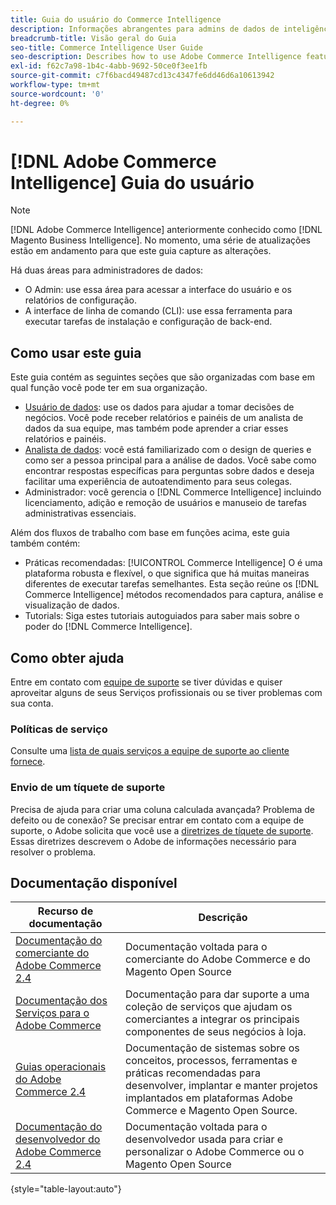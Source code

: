 ```yaml
---
title: Guia do usuário do Commerce Intelligence
description: Informações abrangentes para admins de dados de inteligência do Commerce.
breadcrumb-title: Visão geral do Guia
seo-title: Commerce Intelligence User Guide
seo-description: Describes how to use Adobe Commerce Intelligence features used to gain insights from Adobe Commerce or Magento Open Source data, along with other third-party data sources.
exl-id: f62c7a98-1b4c-4abb-9692-50ce0f3ee1fb
source-git-commit: c7f6bacd49487cd13c4347fe6dd46d6a10613942
workflow-type: tm+mt
source-wordcount: '0'
ht-degree: 0%

---
```



# [!DNL Adobe Commerce Intelligence] Guia do usuário

>[!NOTE]
>
>[!DNL Adobe Commerce Intelligence] anteriormente conhecido como [!DNL Magento Business Intelligence]. No momento, uma série de atualizações estão em andamento para que este guia capture as alterações.

Há duas áreas para administradores de dados:

- O Admin: use essa área para acessar a interface do usuário e os relatórios de configuração.
- A interface de linha de comando (CLI): use essa ferramenta para executar tarefas de instalação e configuração de back-end.

## Como usar este guia

Este guia contém as seguintes seções que são organizadas com base em qual função você pode ter em sua organização.

- [Usuário de dados](data-user.md): use os dados para ajudar a tomar decisões de negócios. Você pode receber relatórios e painéis de um analista de dados da sua equipe, mas também pode aprender a criar esses relatórios e painéis.
- [Analista de dados](data-analyst.md): você está familiarizado com o design de queries e como ser a pessoa principal para a análise de dados. Você sabe como encontrar respostas específicas para perguntas sobre dados e deseja facilitar uma experiência de autoatendimento para seus colegas.
- Administrador: você gerencia o [!DNL Commerce Intelligence] incluindo licenciamento, adição e remoção de usuários e manuseio de tarefas administrativas essenciais.

Além dos fluxos de trabalho com base em funções acima, este guia também contém:

- Práticas recomendadas: [!UICONTROL Commerce Intelligence] O é uma plataforma robusta e flexível, o que significa que há muitas maneiras diferentes de executar tarefas semelhantes. Esta seção reúne os [!DNL Commerce Intelligence] métodos recomendados para captura, análise e visualização de dados.
- Tutorials: Siga estes tutoriais autoguiados para saber mais sobre o poder do [!DNL Commerce Intelligence].

## Como obter ajuda

Entre em contato com [equipe de suporte](https://experienceleague.adobe.com/docs/commerce-knowledge-base/kb/troubleshooting/miscellaneous/mbi-service-policies.html) se tiver dúvidas e quiser aproveitar alguns de seus Serviços profissionais ou se tiver problemas com sua conta.

### Políticas de serviço

Consulte uma [lista de quais serviços a equipe de suporte ao cliente fornece](https://experienceleague.adobe.com/docs/commerce-knowledge-base/kb/troubleshooting/miscellaneous/mbi-service-policies.html).

### Envio de um tíquete de suporte

Precisa de ajuda para criar uma coluna calculada avançada? Problema de defeito ou de conexão? Se precisar entrar em contato com a equipe de suporte, o Adobe solicita que você use a [diretrizes de tíquete de suporte](https://experienceleague.adobe.com/docs/commerce-knowledge-base/kb/troubleshooting/miscellaneous/mbi-service-policies.html). Essas diretrizes descrevem o Adobe de informações necessário para resolver o problema.

## Documentação disponível

| Recurso de documentação | Descrição |
|----------------------- | ----------- |
| [Documentação do comerciante do Adobe Commerce 2.4](https://experienceleague.adobe.com/docs/commerce-admin/user-guides/home.html) | Documentação voltada para o comerciante do Adobe Commerce e do Magento Open Source |
| [Documentação dos Serviços para o Adobe Commerce](https://experienceleague.adobe.com/docs/commerce-merchant-services/user-guides/home.html) | Documentação para dar suporte a uma coleção de serviços que ajudam os comerciantes a integrar os principais componentes de seus negócios à loja. |
| [Guias operacionais do Adobe Commerce 2.4](https://experienceleague.adobe.com/docs/commerce-operations/operational-guides/home.html) | Documentação de sistemas sobre os conceitos, processos, ferramentas e práticas recomendadas para desenvolver, implantar e manter projetos implantados em plataformas Adobe Commerce e Magento Open Source. |
| [Documentação do desenvolvedor do Adobe Commerce 2.4](https://developer.adobe.com/commerce/) | Documentação voltada para o desenvolvedor usada para criar e personalizar o Adobe Commerce ou o Magento Open Source |

{style="table-layout:auto"}
